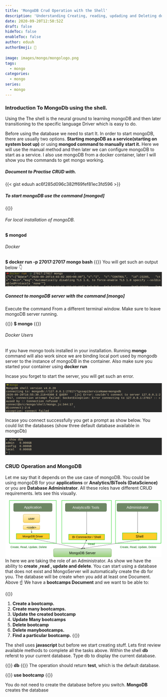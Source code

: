 ```yaml
---
title: 'MongoDB Crud Operation with the Shell'
description: 'Understanding Creating, reading, updading and Deleting documents from mongodb shell'
date: 2020-09-20T12:50:52Z
draft: false
hideToc: false
enableToc: false
author: eduuh
authorEmoji: 🤖

image: images/mongo/mongologo.png
tags:
  - mongo
categories:
  - mongo
series:
  - mongo
---
```


### Introduction To MongoDb using the shell.

Using the The shell is the neural ground to learning mongoDB and then later transitioning to the specific language Driver which is easy to do.

Before using the database we need to start It. In order to start mongoDB, there are usually two options. **Starting mongoDB as a service(starting on system boot up)** or using **mongod command to manually start it.** Here we will use the manual method and then later we can configure mongoDB to start as a service. I also use mongoDB from a docker container, later I will show you the commands to get mongo working.

##### Document to Practise CRUD with.

{{< gist eduuh ac6f285d096c382ff69fef81ec3fd596 >}}

##### To start mongoDB use the command [mongod]

{{<boxmd>}}

###### For local installation of mongoDB.

**\$ mongod**

###### Docker

**\$ docker run -p 27017:27017 mongo bash**
{{</boxmd>}}
You will get such an output below 👇
![dockerunimage](/images/mongo/dockerrun.png)

##### Connect to mongoDB server with the command [mongo]

Execute the command From a different terminal window. Make sure to leave mongoDB server running.

{{<boxmd>}}
**\$ mongo**
{{</boxmd>}}

###### Docker Users

If you have mongo tools installed in your installation. Running **mongo** command will also work since we are binding local port used by mongodb server to the instance of mongoDB in the container. Also make sure you started your container using **docker run**

Incase you forget to start the server, you will get such an error.

![Error connecting to Server](/images/mongo/mongoconnect.png)

Incase you connect successfully you get a prompt as show below. You could list the databases (show three default database available in mongoDb)

![Mongoshowdbs](/images/mongo/showdbs.png)

### CRUD Operation and MongoDB

Let me say that it depends on the use case of mongoDB. You could be using mongoDB for your **applications** or **Analytics/BiTools (DataScience)** or you are **Database Administrator**. All these roles have different CRUD requirements. lets see this visually.

![Crud requirements](/images/mongo/roles.png)
In here we are taking the role of an Administrator. As show we have the ability to **create ,read , update and delete**.
You can start using a database that does not exist and MongoServer will automatically create the db for you. The database will be create when you add at least one Document. Above ☝ We have a **bootcamps Document** and we want to be able to:

{{<boxmd>}}

1. **Create a bootcamp.**
2. **Create many bootcamps.**
3. **Update the created bootcamp**
4. **Update Many bootcamps**
5. **Delete bootcamp**
6. **Delete manybootcamps.**
7. **Find a particular bootcamp.**
   {{</boxmd>}}

The shell uses **javascript** but before we start creating stuff. Lets first review available methods to complete all the tasks above. Within the shell **db** referst to your current database. Type db to display the current database.

{{<boxmd>}}
**db**
{{</boxmd>}}
The operation should return **test**, which is the default database.

{{<boxmd>}}
**use bootcamp**
{{</boxmd>}}

You do not need to create the database before you switch. **MongoDB** creates the database
